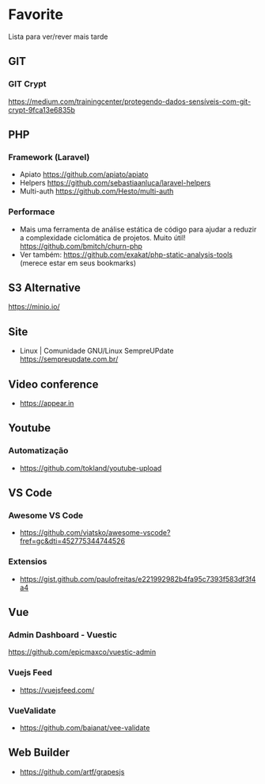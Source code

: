 # Favorite
Lista para ver/rever mais tarde

## GIT
### GIT Crypt
https://medium.com/trainingcenter/protegendo-dados-sensíveis-com-git-crypt-9fca13e6835b


## PHP
### Framework (Laravel)
- Apiato
    https://github.com/apiato/apiato
- Helpers
    https://github.com/sebastiaanluca/laravel-helpers
- Multi-auth
    https://github.com/Hesto/multi-auth

### Performace
- Mais uma ferramenta de análise estática de código para ajudar a reduzir a complexidade ciclomática de projetos. Muito útil!
https://github.com/bmitch/churn-php
 - Ver também: https://github.com/exakat/php-static-analysis-tools (merece estar em seus bookmarks)

## S3 Alternative
https://minio.io/

## Site
- Linux | Comunidade GNU/Linux SempreUPdate
      https://sempreupdate.com.br/

## Video conference
- https://appear.in

## Youtube
### Automatização
- https://github.com/tokland/youtube-upload

## VS Code
###  Awesome VS Code
- https://github.com/viatsko/awesome-vscode?fref=gc&dti=452775344744526

### Extensios
- https://gist.github.com/paulofreitas/e221992982b4fa95c7393f583df3f4a4

## Vue
### Admin Dashboard - Vuestic
https://github.com/epicmaxco/vuestic-admin

### Vuejs Feed
- https://vuejsfeed.com/

### VueValidate
- https://github.com/baianat/vee-validate

## Web Builder
- https://github.com/artf/grapesjs
